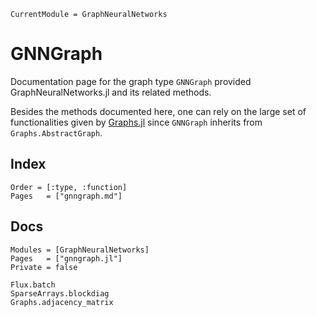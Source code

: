 ```@meta
CurrentModule = GraphNeuralNetworks
```

# GNNGraph

Documentation page for the graph type `GNNGraph` provided GraphNeuralNetworks.jl and its related methods. 

Besides the methods documented here, one can rely on the large set of functionalities
given by [Graphs.jl](https://github.com/JuliaGraphs/Graphs.jl)
since `GNNGraph` inherits from `Graphs.AbstractGraph`.

## Index 

```@index
Order = [:type, :function]
Pages   = ["gnngraph.md"]
```

## Docs

```@autodocs
Modules = [GraphNeuralNetworks]
Pages   = ["gnngraph.jl"]
Private = false
```

```@docs
Flux.batch
SparseArrays.blockdiag
Graphs.adjacency_matrix
```
